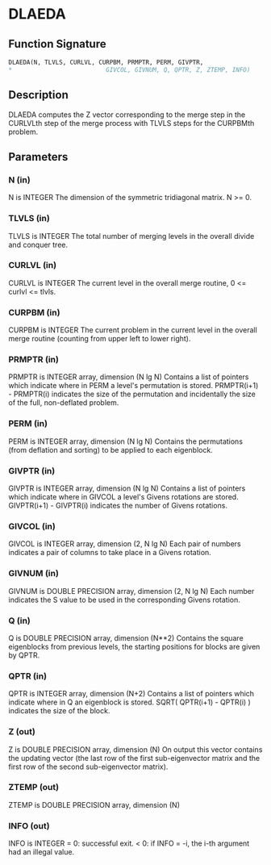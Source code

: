 # DLAEDA

## Function Signature

```fortran
DLAEDA(N, TLVLS, CURLVL, CURPBM, PRMPTR, PERM, GIVPTR,
*                          GIVCOL, GIVNUM, Q, QPTR, Z, ZTEMP, INFO)
```

## Description


 DLAEDA computes the Z vector corresponding to the merge step in the
 CURLVLth step of the merge process with TLVLS steps for the CURPBMth
 problem.

## Parameters

### N (in)

N is INTEGER The dimension of the symmetric tridiagonal matrix. N >= 0.

### TLVLS (in)

TLVLS is INTEGER The total number of merging levels in the overall divide and conquer tree.

### CURLVL (in)

CURLVL is INTEGER The current level in the overall merge routine, 0 <= curlvl <= tlvls.

### CURPBM (in)

CURPBM is INTEGER The current problem in the current level in the overall merge routine (counting from upper left to lower right).

### PRMPTR (in)

PRMPTR is INTEGER array, dimension (N lg N) Contains a list of pointers which indicate where in PERM a level's permutation is stored. PRMPTR(i+1) - PRMPTR(i) indicates the size of the permutation and incidentally the size of the full, non-deflated problem.

### PERM (in)

PERM is INTEGER array, dimension (N lg N) Contains the permutations (from deflation and sorting) to be applied to each eigenblock.

### GIVPTR (in)

GIVPTR is INTEGER array, dimension (N lg N) Contains a list of pointers which indicate where in GIVCOL a level's Givens rotations are stored. GIVPTR(i+1) - GIVPTR(i) indicates the number of Givens rotations.

### GIVCOL (in)

GIVCOL is INTEGER array, dimension (2, N lg N) Each pair of numbers indicates a pair of columns to take place in a Givens rotation.

### GIVNUM (in)

GIVNUM is DOUBLE PRECISION array, dimension (2, N lg N) Each number indicates the S value to be used in the corresponding Givens rotation.

### Q (in)

Q is DOUBLE PRECISION array, dimension (N**2) Contains the square eigenblocks from previous levels, the starting positions for blocks are given by QPTR.

### QPTR (in)

QPTR is INTEGER array, dimension (N+2) Contains a list of pointers which indicate where in Q an eigenblock is stored. SQRT( QPTR(i+1) - QPTR(i) ) indicates the size of the block.

### Z (out)

Z is DOUBLE PRECISION array, dimension (N) On output this vector contains the updating vector (the last row of the first sub-eigenvector matrix and the first row of the second sub-eigenvector matrix).

### ZTEMP (out)

ZTEMP is DOUBLE PRECISION array, dimension (N)

### INFO (out)

INFO is INTEGER = 0: successful exit. < 0: if INFO = -i, the i-th argument had an illegal value.

